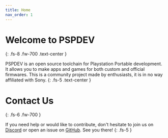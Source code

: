 ```yaml
---
title: Home
nav_order: 1
---
```


# Welcome to PSPDEV
{: .fs-8 .fw-700 .text-center }


PSPDEV is an open source toolchain for Playstation Portable development. It allows you to make apps and games for both custom and official firmwares. This is a community project made by enthusiasts, it is in no way affiliated with Sony.
{: .fs-5 .text-center }

# Contact Us
{: .fs-6 .fw-700 }


If you need help or would like to contribute, don't hesitate to join us on [Discord](https://discord.gg/bePrj9W) or open an issue on [GitHub](https://github.com/pspdev/pspdev/issues). See you there!
{: .fs-5 }
